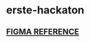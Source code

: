 # erste-hackaton

## [FIGMA REFERENCE](https://www.figma.com/design/1qCYBdNcETys7Ze3YOTGTG/Untitled?node-id=0-1&node-type=canvas&t=ZmmceeU8gtogVqw1-0)